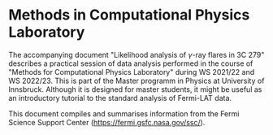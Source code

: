# Methods in Computational Physics Laboratory

The accompanying document "Likelihood analysis of $\gamma$-ray flares in 3C 279" describes a practical session of data analysis performed in the course of "Methods for Computational Physics Laboratory" during WS 2021/22 and WS 2022/23. 
This is part of the Master programm in Physics at University of Innsbruck. Although it is designed for master students, it might be useful as an introductory tutorial to the standard analysis of Fermi-LAT data.

This document compiles and summarises information from the Fermi Science Support Center (https://fermi.gsfc.nasa.gov/ssc/).
